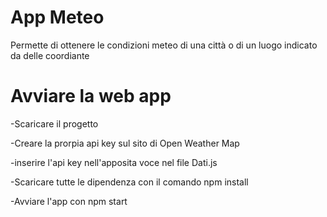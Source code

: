 # App Meteo
Permette di ottenere le condizioni meteo di una città o di un luogo indicato da delle coordiante

# Avviare la web app
-Scaricare il progetto

-Creare la prorpia api key sul sito di Open Weather Map 

-inserire l'api key nell'apposita voce nel file Dati.js

-Scaricare tutte le dipendenza con il comando npm install

-Avviare l'app con npm start
